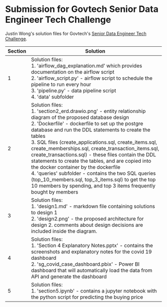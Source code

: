 # Submission for Govtech Senior Data Engineer Tech Challenge

Justin Wong's solution files for Govtech's [Senior Data Engineer Tech Challenge](https://github.com/ameeraadam/Senior-DE-Tech-Challenge).


|Section|Solution |
|---|---|
|1|Solution files: </br>1. 'airflow_dag_explanation.md' which provides documentation on the airflow script<br>2. 'airflow_script.py' - airflow script to schedule the pipeline to run every hour <br>3. 'pipeline.py' - data pipeline script <br>4. 'data' subfolder|
|2|Solution files:<br>1. 'section2_erd.drawio.png' - entity relationship diagram of the proposed database design<br>2. 'Dockerfile' - dockerfile to set up the postgre database and run the DDL statements to create the tables<br>3. SQL files (create_applications.sql, create_items.sql, create_memberships.sql, create_transaction_items.sql, create_transactions.sql) - these files contain the DDL statements to create the tables, and are copied into the docker container by the dockerfile<br> 4. 'queries' subfolder - contains the two SQL queries (top_10_members.sql, top_3_items.sql) to get the top 10 members by spending, and top 3 items frequently bought by members|
|3|Solution files:<br>1. 'design1.md' - markdown file containing solutions to design 1<br>2. 'design2.png' - the proposed architecture for design 2. comments about design decisions are included inside the diagram.|
|4|Solution files: <br> 1. 'Section 4 Explanatory Notes.pptx' - contains the screenshots and explanatory notes for the covid 19 dashboard <br> 2. 'sg_covid_case_dashboard.pbix' - Power BI dashboard that will automatically load the data from API and generate the dashboard|
|5|Solution files: <br> 1. 'section5.ipynb' - contains a jupyter notebook with the python script for predicting the buying price|
